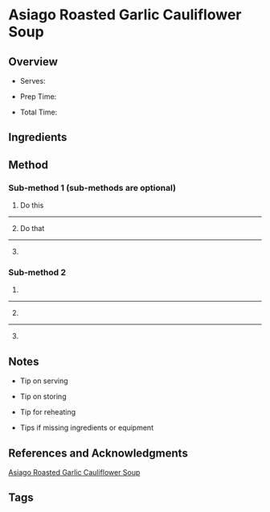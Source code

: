 # Asiago Roasted Garlic Cauliflower Soup

## Overview

- Serves:

- Prep Time:

- Total Time:

## Ingredients



## Method

### Sub-method 1 (sub-methods are optional)

1. Do this
---
2. Do that
---
3.

### Sub-method 2

1.
---
2.
---
3.

## Notes

- Tip on serving

- Tip on storing

- Tip for reheating

- Tips if missing ingredients or equipment

## References and Acknowledgments

[Asiago Roasted Garlic Cauliflower Soup](http://www.closetcooking.com/2017/03/asiago-roasted-garlic-cauliflower-soup.html)

## Tags


